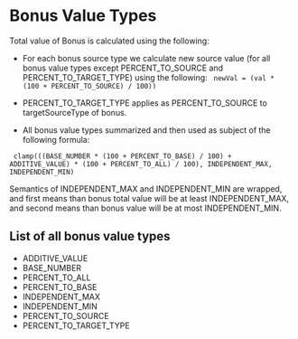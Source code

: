 # Bonus Value Types

Total value of Bonus is calculated using the following:

-   For each bonus source type we calculate new source value (for all bonus value types except PERCENT_TO_SOURCE and PERCENT_TO_TARGET_TYPE) using the following:
` newVal = (val * (100 + PERCENT_TO_SOURCE) / 100))`

- PERCENT_TO_TARGET_TYPE applies as PERCENT_TO_SOURCE to targetSourceType of bonus.

-   All bonus value types summarized and then used as subject of the following formula:

` clamp(((BASE_NUMBER * (100 + PERCENT_TO_BASE) / 100) + ADDITIVE_VALUE) * (100 + PERCENT_TO_ALL) / 100), INDEPENDENT_MAX, INDEPENDENT_MIN)`

Semantics of INDEPENDENT_MAX and INDEPENDENT_MIN are wrapped, and first means than bonus total value will be at least INDEPENDENT_MAX, and second means than bonus value will be at most INDEPENDENT_MIN.

## List of all bonus value types

-   ADDITIVE_VALUE
-   BASE_NUMBER
-   PERCENT_TO_ALL
-   PERCENT_TO_BASE
-   INDEPENDENT_MAX
-   INDEPENDENT_MIN
-   PERCENT_TO_SOURCE
-   PERCENT_TO_TARGET_TYPE